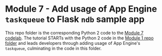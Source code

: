 # Module 7 - Add usage of App Engine `taskqueue` to Flask `ndb` sample app

This repo folder is the corresponding Python 2 code to the [Module 7 codelab](http://g.co/codelabs/pae-migrate-gaetasks). The tutorial STARTs with the Python 2 code in the [Module 1 repo folder](/mod1-flask) and leads developers through adding usage of App Engine's `taskqueue`, culminating in the code in this folder.
